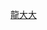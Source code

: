 
[龍大大](https://github.com/MyDearGreatTeacher/PHP)


[](https://github.com)


[](https://github.com)


[](https://github.com)


[](https://github.com)
